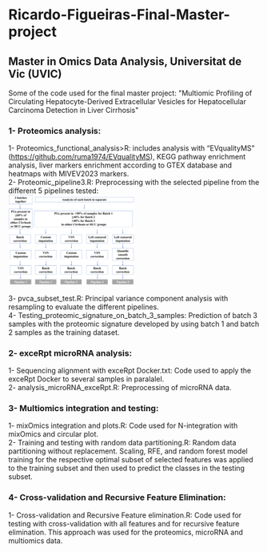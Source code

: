 # Ricardo-Figueiras-Final-Master-project  
## Master in Omics Data Analysis, Universitat de Vic (UVIC)  
Some of the code used for the final master project: "Multiomic Profiling of Circulating Hepatocyte-Derived Extracellular Vesicles for Hepatocellular Carcinoma Detection in Liver Cirrhosis"  

### 1- Proteomics analysis:  
1- Proteomics_functional_analysis>R: includes analysis with “EVqualityMS” (https://github.com/ruma1974/EVqualityMS), KEGG pathway enrichment analysis, liver markers enrichment according to GTEX database and heatmaps with MIVEV2023 markers.  
2- Proteomic_pipeline3.R: Preprocessing with the selected pipeline from the different 5 pipelines tested:  
<img src="https://github.com/rfigueiras/Ricardo-Figueiras-Final-Master-project/blob/main/1-Proteomics_analysis/Pipelines%20test%20for%20proteomics%20preprocessing.png?raw=true" alt="Proteomics preprocessing pipelines tested" width="50%">  

3- pvca_subset_test.R: Principal variance component analysis with resampling to evaluate the different pipelines.  
4- Testing_proteomic_signature_on_batch_3_samples: Prediction of batch 3 samples with the proteomic signature developed by using batch 1 and batch 2 samples as the training dataset.   
### 2- exceRpt microRNA analysis:  
1- Sequencing alignment with exceRpt Docker.txt: Code used to apply the exceRpt Docker to several samples in paralalel.    
2- analysis_microRNA_exceRpt.R: Preprocessing of microRNA data.  
### 3- Multiomics integration and testing:  
1- mixOmics integration and plots.R: Code used for N-integration with mixOmics and circular plot.  
2- Training and testing with random data partitioning.R: Random data partitioning without replacement. Scaling, RFE, and random forest model training for the respective optimal subset of selected features was applied to the training subset and then used to predict the classes in the testing subset.   
### 4- Cross-validation and Recursive Feature Elimination:    
1- Cross-validation and Recursive Feature elimination.R: Code used for testing with cross-validation with all features and for recursive feature elimination. This approach was used for the proteomics, microRNA and multiomics data.  
